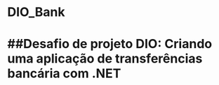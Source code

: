# DIO_Bank

##Desafio de projeto DIO: Criando uma aplicação de transferências bancária com .NET
===========================================


